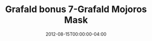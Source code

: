 ---
title: "Grafald bonus 7-Grafald Mojoros Mask"
type: "image"
date: 2012-08-15T00:00:00-04:00
draft: false
categories: ["Projects"]
image_path: "../img/2012/bonus_7.png"
alt_text: ""
---
